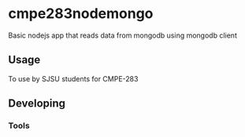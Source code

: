 

# cmpe283nodemongo
Basic nodejs app that reads data from mongodb using mongodb client


## Usage
To use by SJSU students for CMPE-283


## Developing



### Tools

